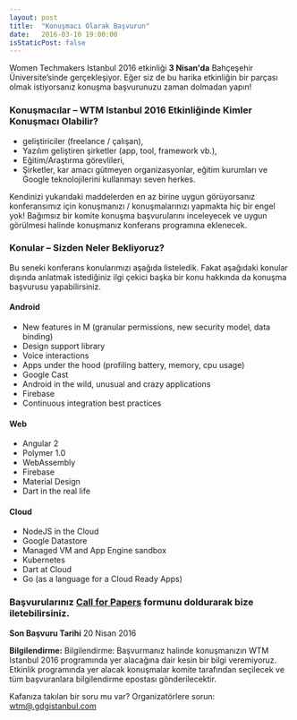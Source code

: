 ```yaml
---
layout: post
title:  "Konuşmacı Olarak Başvurun"
date:   2016-03-10 19:00:00
isStaticPost: false
---
```

Women Techmakers Istanbul 2016 etkinliği **3 Nisan'da** Bahçeşehir Üniversite’sinde gerçekleşiyor. Eğer siz de bu harika etkinliğin bir parçası olmak istiyorsanız konuşma başvurunuzu zaman dolmadan yapın!


### Konuşmacılar – WTM Istanbul 2016 Etkinliğinde Kimler Konuşmacı Olabilir? 

* geliştiriciler (freelance / çalışan),
* Yazılım geliştiren şirketler (app, tool, framework vb.),
* Eğitim/Araştırma görevlileri,
* Şirketler, kar amacı gütmeyen organizasyonlar, eğitim kurumları ve Google teknolojilerini kullanmayı seven herkes.

Kendinizi yukarıdaki maddelerden en az birine uygun görüyorsanız konferansımız için konuşmanızı / konuşmalarınızı yapmakta hiç bir engel yok! Bağımsız bir komite konuşma başvurularını inceleyecek ve uygun görülmesi halinde konuşmanız konferans programına eklenecek.<br/>


### Konular – Sizden Neler Bekliyoruz?

Bu seneki konferans konularımızı aşağıda listeledik. Fakat aşağıdaki konular dışında anlatmak istediğiniz ilgi çekici başka bir konu hakkında da konuşma başvurusu yapabilirsiniz.

#### Android

* New features in M (granular permissions, new security model, data binding)
* Design support library
* Voice interactions
* Apps under the hood (profiling battery, memory, cpu usage)
* Google Cast 
* Android in the wild, unusual and crazy applications
* Firebase
* Continuous integration best practices
  

#### Web

* Angular 2 
* Polymer 1.0
* WebAssembly
* Firebase
* Material Design
* Dart in the real life


#### Cloud

* NodeJS in the Cloud
* Google Datastore
* Managed VM and App Engine sandbox
* Kubernetes
* Dart at Cloud
* Go (as a language for a Cloud Ready Apps)


### Başvurularınız [Call for Papers](https://docs.google.com/forms/d/1XRJgcAYZAfb3n-qTDqwSEq5qoqCiIq3KPXggUfFsyzU/viewform) formunu doldurarak bize iletebilirsiniz.

**Son Başvuru Tarihi** 20 Nisan 2016

**Bilgilendirme:** Bilgilendirme: Başvurmanız halinde konuşmanızın WTM Istanbul 2016 programında yer alacağına dair kesin bir bilgi veremiyoruz. Etkinlik programında yer alacak konuşmalar komite tarafından seçilecek ve tüm başvuranlara bilgilendirme epostası gönderilecektir.<br/>

Kafanıza takılan bir soru mu var? Organizatörlere sorun: [wtm@.gdgistanbul.com](mailto:wtm@gdgistanbul.com)<br/>

